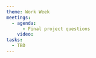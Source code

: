 ```yaml
---
theme: Work Week
meetings:
  - agenda:
      - Final project questions
    video:
tasks:
  - TBD
---
```


